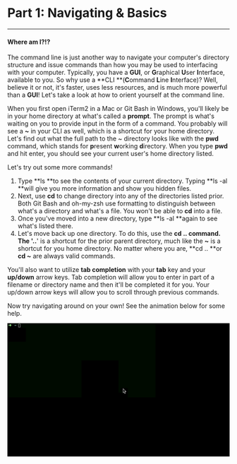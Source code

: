 # Part 1: Navigating & Basics

---

#### Where am I?!?

The command line is just another way to navigate your computer's directory structure and issue commands than how you may be used to interfacing with your computer. Typically, you have a **GUI**, or **G**raphical **U**ser **I**nterface, available to you. So why use a **CLI **\(**C**ommand **L**ine **I**nterface\)? Well, believe it or not, it's faster, uses less resources, and is much more powerful than a **GUI**! Let's take a look at how to orient yourself at the command line.

When you first open iTerm2 in a Mac or Git Bash in Windows, you'll likely be in your home directory at what's called a **prompt**. The prompt is what's waiting on you to provide input in the form of a command. You probably will see a **~** in your CLI as well, which is a shortcut for your home directory. Let's find out what the full path to the ~ directory looks like with the **pwd** command, which stands for **p**resent **w**orking **d**irectory. When you type **pwd** and hit enter, you should see your current user's home directory listed.

Let's try out some more commands!

1. Type **ls **to see the contents of your current directory. Typing **ls -al **will give you more information and show you hidden files.
2. Next, use **cd** to change directory into any of the directories listed prior. Both Git Bash and oh-my-zsh use formatting to distinguish between what's a directory and what's a file. You won't be able to **cd** into a file.
3. Once you've moved into a new directory, type **ls -al **again to see what's listed there.
4. Let's move back up one directory. To do this, use the **cd .. **command. The '**..**' is a shortcut for the prior parent directory, much like the **~** is a shortcut for you home directory. No matter where you are, **cd .. **or **cd ~** are always valid commands.

You'll also want to utilize **tab completion** with your **tab** key and your **up/down** arrow keys. Tab completion will allow you to enter in part of a filename or directory name and then it'll be completed it for you. Your up/down arrow keys will allow you to scroll through previous commands.

Now try navigating around on your own! See the animation below for some help.

![](/assets/CLI01.gif)



